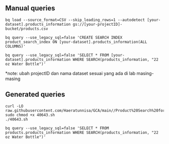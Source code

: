 **Manual queries**
-
```
bq load --source_format=CSV --skip_leading_rows=1 --autodetect [your-dataset].products_information gs://[your-projectID]-bucket/products.csv
```
```
bq query --use_legacy_sql=false 'CREATE SEARCH INDEX product_search_index ON [your-dataset].products_information(ALL COLUMNS)'
```
```
bq query --use_legacy_sql=false 'SELECT * FROM [your-dataset].products_information WHERE SEARCH(products_information, "22 oz Water Bottle")'
```
*note:
ubah projectID dan nama dataset sesuai yang ada di lab masing-masing

**Generated queries**
-
```
curl -LO raw.githubusercontent.com/Haeratunnisa/GCA/main//Product%20Search%20for%20Marketing%20with%20BigQuery/40643.sh
sudo chmod +x 40643.sh
./40643.sh
```
```
bq query --use_legacy_sql=false 'SELECT * FROM products.products_information WHERE SEARCH(products_information, "22 oz Water Bottle")'

